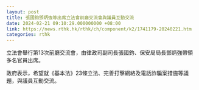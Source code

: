 ```yaml
---
layout: post
title: 張國鈞鄧炳強等出席立法會前廳交流會與議員互動交流
date: 2024-02-21 09:10:29.000000000 +08:00
link: https://news.rthk.hk/rthk/ch/component/k2/1741179-20240221.htm
categories: rthk
---
```


立法會舉行第13次前廳交流會，由律政司副司長張國鈞、保安局局長鄧炳強帶領多名官員出席。

政府表示，希望就《基本法》23條立法、完善打擊網絡及電話詐騙案措施等議題，與議員互動交流。
